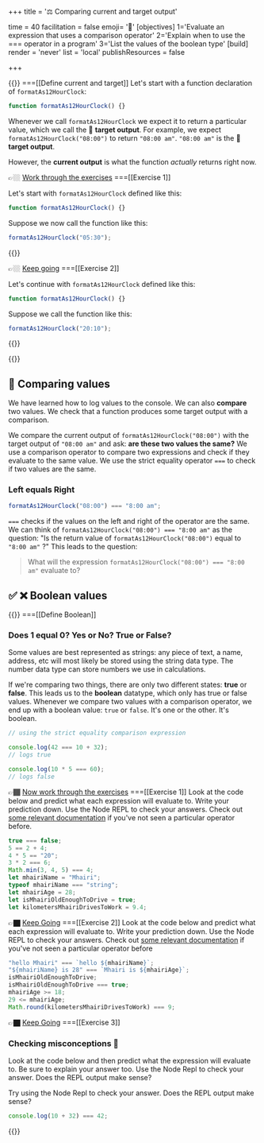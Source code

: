 +++
title = '⚖️ Comparing current and target output'

time = 40
facilitation = false
emoji= '🧩'
[objectives]
    1='Evaluate an expression that uses a comparison operator'
    2='Explain when to use the === operator in a program'
    3='List the values of the boolean type'
[build]
  render = 'never'
  list = 'local'
  publishResources = false

+++

{{<tabs name="current">}}
===[[Define current and target]]
Let's start with a function declaration of `formatAs12HourClock`:

```js
function formatAs12HourClock() {}
```

Whenever we call `formatAs12HourClock` we expect it to return a particular value, which we call the 🎯 **target output**. For example, we expect `formatAs12HourClock("08:00")` to return `"08:00 am"`. `"08:00 am"` is the 🎯 **target output**.

However, the **current output** is what the function _actually_ returns right now.

👉🏼 [Work through the exercises](#current-1)
===[[Exercise 1]]

Let's start with `formatAs12HourClock` defined like this:

```js
function formatAs12HourClock() {}
```

Suppose we now call the function like this:

```js
formatAs12HourClock("05:30");
```

{{<multiple-choice question="When calling formatAs12HourClock('05:30'), what is the 🎯 target output?" answers="'05:30 am' | '05:30 AM' | '5:30 am' | '17:30'" feedback="Correct! The target output should append 'am' to maintain the 12-hour clock format. | Not quite - based on the examples, we use lowercase 'am'. | No - we want to preserve the leading zero. | No - we want 12-hour format, not 24-hour format." correct="0">}}

👉🏼 [Keep going](#current-2)
===[[Exercise 2]]

Let's continue with `formatAs12HourClock` defined like this:

```js
function formatAs12HourClock() {}
```

Suppose we call the function like this:

```js
formatAs12HourClock("20:10");
```

{{<multiple-choice question="When calling formatAs12HourClock('05:30'), what is the current output?" answers="undefined | '05:30 am' | null | An error is thrown" feedback="Correct! Since the function is empty and has no return statement, it returns undefined by default. | Not quite - remember that the function is currently empty with no implementation. | No - an empty function returns undefined, not null. | No - an empty function executes successfully but returns undefined." correct="0">}}

{{</tabs>}}

## 🧩 Comparing values

We have learned how to log values to the console. We can also **compare** two values. We check that a function produces some target output with a comparison.

We compare the current output of `formatAs12HourClock("08:00")` with the target output of `"08:00 am"` and ask: **are these two values the same?** We use a comparison operator to compare two expressions and check if they evaluate to the same value. We use the strict equality operator `===` to check if two values are the same.

### Left equals Right

```js
formatAs12HourClock("08:00") === "8:00 am";
```

`===` checks if the values on the left and right of the operator are the same. We can think of `formatAs12HourClock("08:00") === "8:00 am"` as the question: "Is the return value of `formatAs12HourClock("08:00")` equal to `"8:00 am"` ?" This leads to the question:

> What will the expression `formatAs12HourClock("08:00") === "8:00 am"` evaluate to?

## ✅ ❌ Boolean values

{{<tabs name="booleans">}}
===[[Define Boolean]]

### Does 1 equal 0? Yes or No? True or False?

Some values are best represented as strings: any piece of text, a name, address, etc will most likely be stored using the string data type. The number data type can store numbers we use in calculations.

If we're comparing two things, there are only two different states: **true** or **false**. This leads us to the **boolean** datatype, which only has true or false values. Whenever we compare two values with a comparison operator, we end up with a boolean value: `true` or `false`. It's one or the other. It's boolean.

```js
// using the strict equality comparison expression

console.log(42 === 10 + 32);
// logs true

console.log(10 * 5 === 60);
// logs false
```

👉🏾 [Now work through the exercises](#booleans-1)
===[[Exercise 1]]
Look at the code below and predict what each expression will evaluate to. Write your prediction down. Use the Node REPL to check your answers. Check out [some relevant documentation](https://developer.mozilla.org/en-US/docs/Web/JavaScript/Reference/Operators/Strict_equality) if you've not seen a particular operator before.

```js {linenos=table,linenostart=1}
true === false;
5 == 2 + 4;
4 * 5 == "20";
3 * 2 === 6;
Math.min(3, 4, 5) === 4;
let mhairiName = "Mhairi";
typeof mhairiName === "string";
let mhairiAge = 28;
let isMhairiOldEnoughToDrive = true;
let kilometersMhairiDrivesToWork = 9.4;
```

👉🏿 [Keep Going](#booleans-2)
===[[Exercise 2]]
Look at the code below and predict what each expression will evaluate to. Write your prediction down. Use the Node REPL to check your answers. Check out [some relevant documentation](https://developer.mozilla.org/en-US/docs/Web/JavaScript/Reference/Operators/Strict_equality) if you've not seen a particular operator before

```js {linenos=table,linenostart=1}
"hello Mhairi" === `hello ${mhairiName}`;
"${mhairiName} is 28" === `Mhairi is ${mhairiAge}`;
isMhairiOldEnoughToDrive;
isMhairiOldEnoughToDrive === true;
mhairiAge >= 18;
29 <= mhairiAge;
Math.round(kilometersMhairiDrivesToWork) === 9;
```

👉🏿 [Keep Going](#booleans-3)
===[[Exercise 3]]

### Checking misconceptions 🤔

Look at the code below and then predict what the expression will evaluate to. Be sure to explain your answer too. Use the Node Repl to check your answer. Does the REPL output make sense?

Try using the Node Repl to check your answer. Does the REPL output make sense?

```js {linenos=table,linenostart=1}
console.log(10 + 32) === 42;
```

{{</tabs>}}
